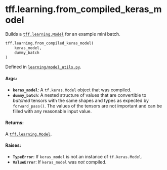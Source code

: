 <div itemscope itemtype="http://developers.google.com/ReferenceObject">
<meta itemprop="name" content="tff.learning.from_compiled_keras_model" />
<meta itemprop="path" content="Stable" />
</div>

# tff.learning.from_compiled_keras_model

Builds a
<a href="../../tff/learning/Model.md"><code>tff.learning.Model</code></a> for an
example mini batch.

```python
tff.learning.from_compiled_keras_model(
    keras_model,
    dummy_batch
)
```

Defined in
[`learning/model_utils.py`](http://github.com/tensorflow/federated/tree/master/tensorflow_federated/python/learning/model_utils.py).

<!-- Placeholder for "Used in" -->

#### Args:

*   <b>`keras_model`</b>: A `tf.keras.Model` object that was compiled.
*   <b>`dummy_batch`</b>: A nested structure of values that are convertible to
    *batched* tensors with the same shapes and types as expected by
    `forward_pass()`. The values of the tensors are not important and can be
    filled with any reasonable input value.

#### Returns:

A <a href="../../tff/learning/Model.md"><code>tff.learning.Model</code></a>.

#### Raises:

*   <b>`TypeError`</b>: If `keras_model` is not an instance of `tf.keras.Model`.
*   <b>`ValueError`</b>: If `keras_model` was *not* compiled.

